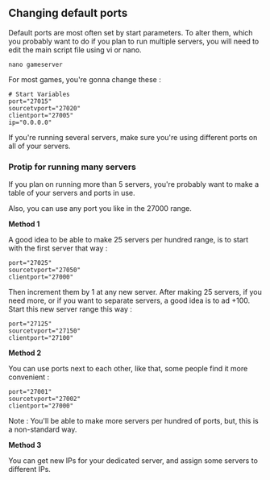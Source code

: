 Changing default ports
------------
Default ports are most often set by start parameters. To alter them, which you probably want to do if you plan to run multiple servers, you will need to edit the main script file using vi or nano.

````nano gameserver````

For most games, you're gonna change these : 

    # Start Variables
    port="27015"
    sourcetvport="27020"
    clientport="27005"
    ip="0.0.0.0"

If you're running several servers, make sure you're using different ports on all of your servers.


### Protip for running many servers

If you plan on running more than 5 servers, you're probably want to make a table of your servers and ports in use.

Also, you can use any port you like in the 27000 range.

**Method 1**

A good idea to be able to make 25 servers per hundred range, is to start with the first server that way : 

    port="27025"
    sourcetvport="27050"
    clientport="27000"

Then increment them  by 1 at any new server. After making 25 servers, if you need more, or if you want to separate servers, a good idea is to ad +100. Start this new server range this way : 

    port="27125"
    sourcetvport="27150"
    clientport="27100"


**Method 2**

You can use ports next to each other, like that, some people find it more convenient : 

    port="27001"
    sourcetvport="27002"
    clientport="27000"

Note : You'll be able to make more servers per hundred of ports, but, this is a non-standard way. 

**Method 3** 

You can get new IPs for your dedicated server, and assign some servers to different IPs.